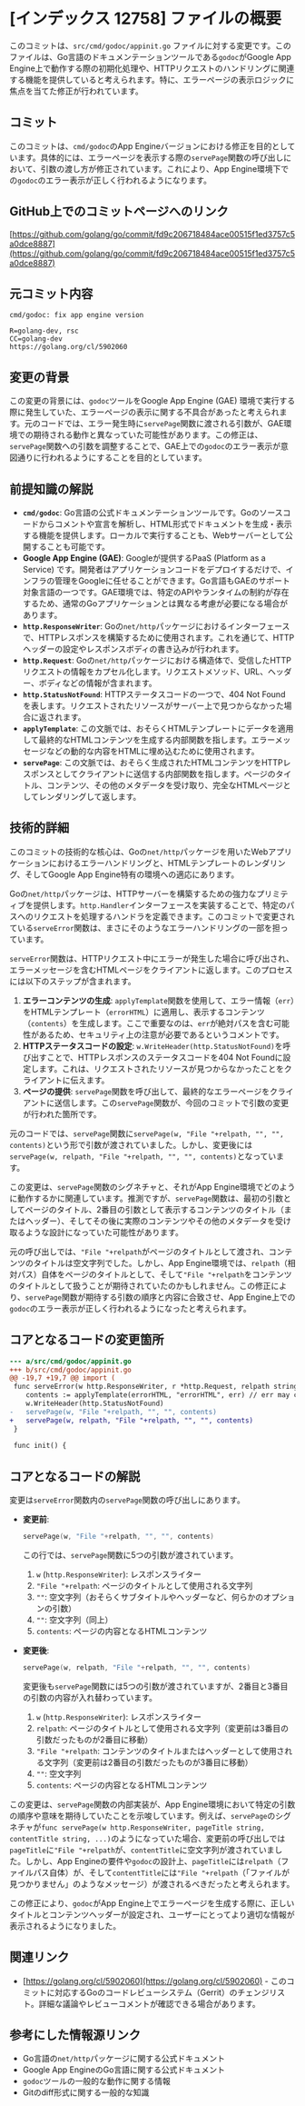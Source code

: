 # [インデックス 12758] ファイルの概要

このコミットは、`src/cmd/godoc/appinit.go` ファイルに対する変更です。このファイルは、Go言語のドキュメンテーションツールである`godoc`がGoogle App Engine上で動作する際の初期化処理や、HTTPリクエストのハンドリングに関連する機能を提供していると考えられます。特に、エラーページの表示ロジックに焦点を当てた修正が行われています。

## コミット

このコミットは、`cmd/godoc`のApp Engineバージョンにおける修正を目的としています。具体的には、エラーページを表示する際の`servePage`関数の呼び出しにおいて、引数の渡し方が修正されています。これにより、App Engine環境下での`godoc`のエラー表示が正しく行われるようになります。

## GitHub上でのコミットページへのリンク

[https://github.com/golang/go/commit/fd9c206718484ace00515f1ed3757c5a0dce8887](https://github.com/golang/go/commit/fd9c206718484ace00515f1ed3757c5a0dce8887)

## 元コミット内容

```
cmd/godoc: fix app engine version

R=golang-dev, rsc
CC=golang-dev
https://golang.org/cl/5902060
```

## 変更の背景

この変更の背景には、`godoc`ツールをGoogle App Engine (GAE) 環境で実行する際に発生していた、エラーページの表示に関する不具合があったと考えられます。元のコードでは、エラー発生時に`servePage`関数に渡される引数が、GAE環境での期待される動作と異なっていた可能性があります。この修正は、`servePage`関数への引数を調整することで、GAE上での`godoc`のエラー表示が意図通りに行われるようにすることを目的としています。

## 前提知識の解説

*   **`cmd/godoc`**: Go言語の公式ドキュメンテーションツールです。Goのソースコードからコメントや宣言を解析し、HTML形式でドキュメントを生成・表示する機能を提供します。ローカルで実行することも、Webサーバーとして公開することも可能です。
*   **Google App Engine (GAE)**: Googleが提供するPaaS (Platform as a Service) です。開発者はアプリケーションコードをデプロイするだけで、インフラの管理をGoogleに任せることができます。Go言語もGAEのサポート対象言語の一つです。GAE環境では、特定のAPIやランタイムの制約が存在するため、通常のGoアプリケーションとは異なる考慮が必要になる場合があります。
*   **`http.ResponseWriter`**: Goの`net/http`パッケージにおけるインターフェースで、HTTPレスポンスを構築するために使用されます。これを通じて、HTTPヘッダーの設定やレスポンスボディの書き込みが行われます。
*   **`http.Request`**: Goの`net/http`パッケージにおける構造体で、受信したHTTPリクエストの情報をカプセル化します。リクエストメソッド、URL、ヘッダー、ボディなどの情報が含まれます。
*   **`http.StatusNotFound`**: HTTPステータスコードの一つで、404 Not Found を表します。リクエストされたリソースがサーバー上で見つからなかった場合に返されます。
*   **`applyTemplate`**: この文脈では、おそらくHTMLテンプレートにデータを適用して最終的なHTMLコンテンツを生成する内部関数を指します。エラーメッセージなどの動的な内容をHTMLに埋め込むために使用されます。
*   **`servePage`**: この文脈では、おそらく生成されたHTMLコンテンツをHTTPレスポンスとしてクライアントに送信する内部関数を指します。ページのタイトル、コンテンツ、その他のメタデータを受け取り、完全なHTMLページとしてレンダリングして返します。

## 技術的詳細

このコミットの技術的な核心は、Goの`net/http`パッケージを用いたWebアプリケーションにおけるエラーハンドリングと、HTMLテンプレートのレンダリング、そしてGoogle App Engine特有の環境への適応にあります。

Goの`net/http`パッケージは、HTTPサーバーを構築するための強力なプリミティブを提供します。`http.Handler`インターフェースを実装することで、特定のパスへのリクエストを処理するハンドラを定義できます。このコミットで変更されている`serveError`関数は、まさにそのようなエラーハンドリングの一部を担っています。

`serveError`関数は、HTTPリクエスト中にエラーが発生した場合に呼び出され、エラーメッセージを含むHTMLページをクライアントに返します。このプロセスには以下のステップが含まれます。

1.  **エラーコンテンツの生成**: `applyTemplate`関数を使用して、エラー情報（`err`）をHTMLテンプレート（`errorHTML`）に適用し、表示するコンテンツ（`contents`）を生成します。ここで重要なのは、`err`が絶対パスを含む可能性があるため、セキュリティ上の注意が必要であるというコメントです。
2.  **HTTPステータスコードの設定**: `w.WriteHeader(http.StatusNotFound)`を呼び出すことで、HTTPレスポンスのステータスコードを404 Not Foundに設定します。これは、リクエストされたリソースが見つからなかったことをクライアントに伝えます。
3.  **ページの提供**: `servePage`関数を呼び出して、最終的なエラーページをクライアントに送信します。この`servePage`関数が、今回のコミットで引数の変更が行われた箇所です。

元のコードでは、`servePage`関数に`servePage(w, "File "+relpath, "", "", contents)`という形で引数が渡されていました。しかし、変更後には`servePage(w, relpath, "File "+relpath, "", "", contents)`となっています。

この変更は、`servePage`関数のシグネチャと、それがApp Engine環境でどのように動作するかに関連しています。推測ですが、`servePage`関数は、最初の引数としてページのタイトル、2番目の引数として表示するコンテンツのタイトル（またはヘッダー）、そしてその後に実際のコンテンツやその他のメタデータを受け取るような設計になっていた可能性があります。

元の呼び出しでは、`"File "+relpath`がページのタイトルとして渡され、コンテンツのタイトルは空文字列でした。しかし、App Engine環境では、`relpath`（相対パス）自体をページのタイトルとして、そして`"File "+relpath`をコンテンツのタイトルとして扱うことが期待されていたのかもしれません。この修正により、`servePage`関数が期待する引数の順序と内容に合致させ、App Engine上での`godoc`のエラー表示が正しく行われるようになったと考えられます。

## コアとなるコードの変更箇所

```diff
--- a/src/cmd/godoc/appinit.go
+++ b/src/cmd/godoc/appinit.go
@@ -19,7 +19,7 @@ import (
 func serveError(w http.ResponseWriter, r *http.Request, relpath string, err error) {
 	contents := applyTemplate(errorHTML, "errorHTML", err) // err may contain an absolute path!
 	w.WriteHeader(http.StatusNotFound)
-	servePage(w, "File "+relpath, "", "", contents)
+	servePage(w, relpath, "File "+relpath, "", "", contents)
 }
 
 func init() {
```

## コアとなるコードの解説

変更は`serveError`関数内の`servePage`関数の呼び出しにあります。

*   **変更前**:
    ```go
    servePage(w, "File "+relpath, "", "", contents)
    ```
    この行では、`servePage`関数に5つの引数が渡されています。
    1.  `w` (`http.ResponseWriter`): レスポンスライター
    2.  `"File "+relpath`: ページのタイトルとして使用される文字列
    3.  `""`: 空文字列（おそらくサブタイトルやヘッダーなど、何らかのオプションの引数）
    4.  `""`: 空文字列（同上）
    5.  `contents`: ページの内容となるHTMLコンテンツ

*   **変更後**:
    ```go
    servePage(w, relpath, "File "+relpath, "", "", contents)
    ```
    変更後も`servePage`関数には5つの引数が渡されていますが、2番目と3番目の引数の内容が入れ替わっています。
    1.  `w` (`http.ResponseWriter`): レスポンスライター
    2.  `relpath`: ページのタイトルとして使用される文字列（変更前は3番目の引数だったものが2番目に移動）
    3.  `"File "+relpath`: コンテンツのタイトルまたはヘッダーとして使用される文字列（変更前は2番目の引数だったものが3番目に移動）
    4.  `""`: 空文字列
    5.  `contents`: ページの内容となるHTMLコンテンツ

この変更は、`servePage`関数の内部実装が、App Engine環境において特定の引数の順序や意味を期待していたことを示唆しています。例えば、`servePage`のシグネチャが`func servePage(w http.ResponseWriter, pageTitle string, contentTitle string, ...)`のようになっていた場合、変更前の呼び出しでは`pageTitle`に`"File "+relpath`が、`contentTitle`に空文字列が渡されていました。しかし、App Engineの要件や`godoc`の設計上、`pageTitle`には`relpath`（ファイルパス自体）が、そして`contentTitle`には`"File "+relpath`（「ファイルが見つかりません」のようなメッセージ）が渡されるべきだったと考えられます。

この修正により、`godoc`がApp Engine上でエラーページを生成する際に、正しいタイトルとコンテンツヘッダーが設定され、ユーザーにとってより適切な情報が表示されるようになりました。

## 関連リンク

*   [https://golang.org/cl/5902060](https://golang.org/cl/5902060) - このコミットに対応するGoのコードレビューシステム（Gerrit）のチェンジリスト。詳細な議論やレビューコメントが確認できる場合があります。

## 参考にした情報源リンク

*   Go言語の`net/http`パッケージに関する公式ドキュメント
*   Google App EngineのGo言語に関する公式ドキュメント
*   `godoc`ツールの一般的な動作に関する情報
*   Gitのdiff形式に関する一般的な知識
